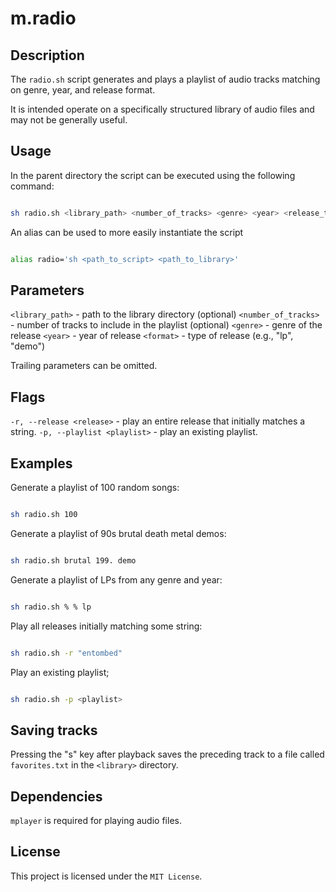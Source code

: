 # m.radio

## Description

The `radio.sh` script generates and plays a playlist of audio tracks matching on genre, year, and release format. 

It is intended operate on a specifically structured library of audio files and may not be generally useful.

## Usage

In the parent directory the script can be executed using the following command:

```bash

sh radio.sh <library_path> <number_of_tracks> <genre> <year> <release_type>

```

An alias can be used to more easily instantiate the script

```bash

alias radio='sh <path_to_script> <path_to_library>'

```

## Parameters

`<library_path>` - path to the library directory (optional)
`<number_of_tracks>` - number of tracks to include in the playlist (optional)
`<genre>` - genre of the release
`<year>` - year of release
`<format>` - type of release (e.g., "lp", "demo")

Trailing parameters can be omitted.

## Flags

`-r, --release <release>` - play an entire release that initially matches a string.
`-p, --playlist <playlist>` - play an existing playlist.

## Examples

Generate a playlist of 100 random songs:

```bash

sh radio.sh 100

```

Generate a playlist of 90s brutal death metal demos:

```bash

sh radio.sh brutal 199. demo

```

Generate a playlist of LPs from any genre and year:

```bash

sh radio.sh % % lp

```

Play all releases initially matching some string:

```bash

sh radio.sh -r "entombed"

```

Play an existing playlist;

```bash

sh radio.sh -p <playlist>

```

## Saving tracks

Pressing the "s" key after playback saves the preceding track to a file called `favorites.txt` in the `<library>` directory.

## Dependencies

`mplayer` is required for playing audio files.

## License

This project is licensed under the `MIT License`. 



